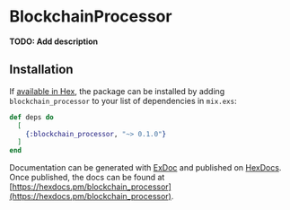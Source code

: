 # BlockchainProcessor

**TODO: Add description**

## Installation

If [available in Hex](https://hex.pm/docs/publish), the package can be installed
by adding `blockchain_processor` to your list of dependencies in `mix.exs`:

```elixir
def deps do
  [
    {:blockchain_processor, "~> 0.1.0"}
  ]
end
```

Documentation can be generated with [ExDoc](https://github.com/elixir-lang/ex_doc)
and published on [HexDocs](https://hexdocs.pm). Once published, the docs can
be found at [https://hexdocs.pm/blockchain_processor](https://hexdocs.pm/blockchain_processor).

